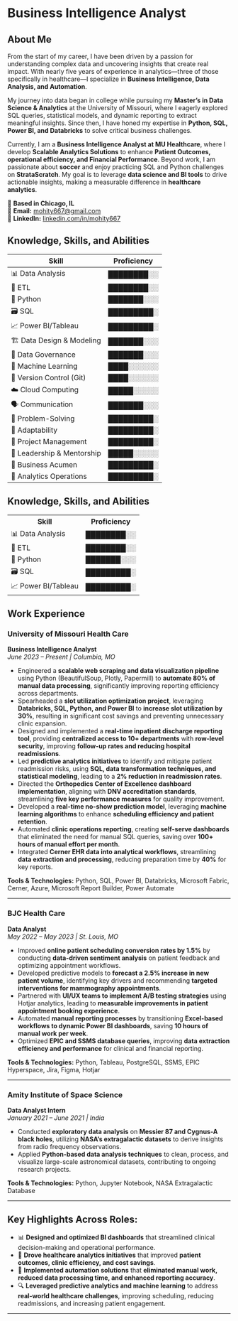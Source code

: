 # Business Intelligence Analyst
## About Me

From the start of my career, I have been driven by a passion for understanding complex data and uncovering insights that create real impact. With nearly five years of experience in analytics—three of those specifically in healthcare—I specialize in **Business Intelligence, Data Analysis, and Automation**.

My journey into data began in college while pursuing my **Master’s in Data Science & Analytics** at the University of Missouri, where I eagerly explored SQL queries, statistical models, and dynamic reporting to extract meaningful insights. Since then, I have honed my expertise in **Python, SQL, Power BI, and Databricks** to solve critical business challenges.

Currently, I am a **Business Intelligence Analyst at MU Healthcare**, where I develop **Scalable Analytics Solutions** to enhance **Patient Outcomes, operational efficiency, and Financial Performance**.
Beyond work, I am passionate about **soccer** and enjoy practicing SQL and Python challenges on **StrataScratch**. My goal is to leverage **data science and BI tools** to drive actionable insights, making a measurable difference in **healthcare analytics**.

📍 **Based in Chicago, IL**  
📧 **Email:** mohity667@gmail.com  
🔗 **LinkedIn:** [linkedin.com/in/mohity667](https://www.linkedin.com/in/mohity667)

## Knowledge, Skills, and Abilities
| Skill                     | Proficiency  |
|---------------------------|-------------|
| 📊 Data Analysis          | ████████░░   |
| 🔄 ETL                    | ████████░░   |
| 🐍 Python                 | ███████░░░   |
| 🗃️ SQL                    | █████████░   |
| 📈 Power BI/Tableau       | █████████░   |
| 🏗️ Data Design & Modeling | ███████░░░   |
| 🔐 Data Governance        | ███████░░░   |
| 🤖 Machine Learning       | ████░░░░░░   |
| 🌿 Version Control (Git)  | ████░░░░░░   |
| ☁️ Cloud Computing        | █████░░░░░   |
| 🗣️ Communication          | ███████░░░   |
| 🧠 Problem-Solving        | █████████░   |
| 🔄 Adaptability           | █████████░   |
| 📅 Project Management     | █████████░   |
| 👥 Leadership & Mentorship | █████░░░░░   |
| 💼 Business Acumen        | █████████░   |
| 🏥 Analytics Operations   | █████████░   |


## Knowledge, Skills, and Abilities

<table>
  <tr>
    <th>Skill</th>
    <th>Proficiency</th>
  </tr>
  <tr>
    <td>📊 Data Analysis</td>
    <td>████████░░</td>
  </tr>
  <tr>
    <td>🔄 ETL</td>
    <td>████████░░</td>
  </tr>
  <tr>
    <td>🐍 Python</td>
    <td>███████░░░</td>
  </tr>
  <tr>
    <td>🗃️ SQL</td>
    <td>█████████░</td>
  </tr>
  <tr>
    <td>📈 Power BI/Tableau</td>
    <td>█████████░</td>
  </tr>
</table>



## Work Experience

### **University of Missouri Health Care**  
**Business Intelligence Analyst**  
*June 2023 – Present | Columbia, MO*

- Engineered a **scalable web scraping and data visualization pipeline** using Python (BeautifulSoup, Plotly, Papermill) to **automate 80% of manual data processing**, significantly improving reporting efficiency across departments.
- Spearheaded a **slot utilization optimization project**, leveraging **Databricks, SQL, Python, and Power BI** to **increase slot utilization by 30%**, resulting in significant cost savings and preventing unnecessary clinic expansion.
- Designed and implemented a **real-time inpatient discharge reporting tool**, providing **centralized access to 10+ departments** with **row-level security**, improving **follow-up rates and reducing hospital readmissions**.
- Led **predictive analytics initiatives** to identify and mitigate patient readmission risks, using **SQL, data transformation techniques, and statistical modeling**, leading to a **2% reduction in readmission rates**.
- Directed the **Orthopedics Center of Excellence dashboard implementation**, aligning with **DNV accreditation standards**, streamlining **five key performance measures** for quality improvement.
- Developed a **real-time no-show prediction model**, leveraging **machine learning algorithms** to enhance **scheduling efficiency and patient retention**.
- Automated **clinic operations reporting**, creating **self-serve dashboards** that eliminated the need for manual SQL queries, saving over **100+ hours of manual effort per month**.
- Integrated **Cerner EHR data into analytical workflows**, streamlining **data extraction and processing**, reducing preparation time by **40%** for key reports.

**Tools & Technologies:** Python, SQL, Power BI, Databricks, Microsoft Fabric, Cerner, Azure, Microsoft Report Builder, Power Automate  

---

### **BJC Health Care**  
**Data Analyst**  
*May 2022 – May 2023 | St. Louis, MO*

- Improved **online patient scheduling conversion rates by 1.5%** by conducting **data-driven sentiment analysis** on patient feedback and optimizing appointment workflows.
- Developed predictive models to **forecast a 2.5% increase in new patient volume**, identifying key drivers and recommending **targeted interventions for mammography appointments**.
- Partnered with **UI/UX teams to implement A/B testing strategies** using Hotjar analytics, leading to **measurable improvements in patient appointment booking experience**.
- Automated **manual reporting processes** by transitioning **Excel-based workflows to dynamic Power BI dashboards**, saving **10 hours of manual work per week**.
- Optimized **EPIC and SSMS database queries**, improving **data extraction efficiency and performance** for clinical and financial reporting.

**Tools & Technologies:** Python, Tableau, PostgreSQL, SSMS, EPIC Hyperspace, Jira, Figma, Hotjar  

---

### **Amity Institute of Space Science**  
**Data Analyst Intern**  
*January 2021 – June 2021 | India*

- Conducted **exploratory data analysis** on **Messier 87 and Cygnus-A black holes**, utilizing **NASA’s extragalactic datasets** to derive insights from radio frequency observations.
- Applied **Python-based data analysis techniques** to clean, process, and visualize large-scale astronomical datasets, contributing to ongoing research projects.

**Tools & Technologies:** Python, Jupyter Notebook, NASA Extragalactic Database  

---

## **Key Highlights Across Roles:**
- 📊 **Designed and optimized BI dashboards** that streamlined clinical decision-making and operational performance.  
- 🏥 **Drove healthcare analytics initiatives** that improved **patient outcomes, clinic efficiency, and cost savings**.  
- 🤖 **Implemented automation solutions** that **eliminated manual work, reduced data processing time, and enhanced reporting accuracy**.  
- 🔍 **Leveraged predictive analytics and machine learning** to address **real-world healthcare challenges**, improving scheduling, reducing readmissions, and increasing patient engagement.  

---

